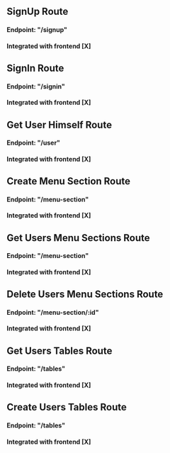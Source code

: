## SignUp Route  
#### Endpoint: "/signup"
#### Integrated with frontend [X]

## SignIn Route  
#### Endpoint: "/signin"
#### Integrated with frontend [X]

## Get User Himself Route  
#### Endpoint: "/user"
#### Integrated with frontend [X]

## Create Menu Section Route  
#### Endpoint: "/menu-section"
#### Integrated with frontend [X]

## Get Users Menu Sections Route  
#### Endpoint: "/menu-section"
#### Integrated with frontend [X]

## Delete Users Menu Sections Route  
#### Endpoint: "/menu-section/:id"
#### Integrated with frontend [X]

## Get Users Tables Route
#### Endpoint: "/tables"
#### Integrated with frontend [X]

## Create Users Tables Route
#### Endpoint: "/tables"
#### Integrated with frontend [X]